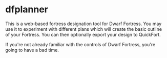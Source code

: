 dfplanner
=================

This is a web-based fortress designation tool for Dwarf Fortress. You may use it to experiment with different plans which will create the basic outline of your Fortress. You can then optionally export your design to QuickFort.

If you're not already familiar with the controls of Dwarf Fortress, you're going to have a bad time.

